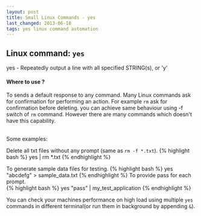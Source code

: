 ```yaml
---
layout: post
title: Small Linux Commands - yes
last_changed: 2013-06-18
tags: yes linux command automation
---
```


## Linux command: `yes`
   
yes - Repeatedly output a line with all specified STRING(s), or 'y'
   
#### Where to use ?
 
To sends a default response to any command. Many Linux commands ask for confirmation for performing an action. For example `rm` ask for confirmation before deleting. you can achieve same behaviour using -f switch of `rm` command. However there are many commands which doesn't have this capability.  
<br/>
   
Some examples:    

Delete all txt files without any prompt (same as `rm -f *.txt`).
{% highlight bash %}
yes | rm  *.txt
{% endhighlight %}

To generate sample data files for testing.
{% highlight bash %}
yes "abcdefg" > sample_data.txt
{% endhighlight %}
To provide pass for each prompt.  
{% highlight bash %}
	yes "pass" | my_test_application
{% endhighlight %}
      			
You can check your machines performance on high load using multiple `yes` commands in different terminal(or run them in background by appending `&`).

